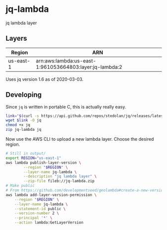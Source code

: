 # jq-lambda

jq lambda layer

## Layers

| Region    | ARN                                                     |
|-----------|---------------------------------------------------------|
| us-east-1 | arn:aws:lambda:us-east-1:961053664803:layer:jq-lambda:2 |

Uses jq version 1.6 as of 2020-03-03.

## Developing

Since `jq` is written in portable C, this is actually really easy.

```bash
link="$(curl -s https://api.github.com/repos/stedolan/jq/releases/latest | jq '.assets[] | if .name == "jq-linux64" then . else empty end | .browser_download_url' | tr -d \")"
wget $link -O jq
chmod +x jq
zip jq-lambda jq
```

Now use the AWS CLI to upload a new lambda layer. Choose the desired region.
```bash
# Still in output/
export REGION="us-east-1"
aws lambda publish-layer-version \
        --region "$REGION" \
        --layer-name jq-lambda \
        --description "jq lambda layer" \
        --zip-file fileb://jq-lambda.zip
# Make public
# From https://github.com/developmentseed/geolambda#create-a-new-version
aws lambda add-layer-version-permission \
    --region "$REGION" \
    --layer-name jq-lambda \
	--statement-id public \
    --version-number 2 \
    --principal '*' \
	--action lambda:GetLayerVersion
```
